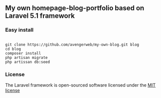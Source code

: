 ## My own homepage-blog-portfolio based on Laravel 5.1 framework

### Easy install
```

git clone https://github.com/avengerweb/my-own-blog.git blog
cd blog
composer install
php artisan migrate
php artissan db:seed

```
### License

The Laravel framework is open-sourced software licensed under the [MIT license](http://opensource.org/licenses/MIT)
